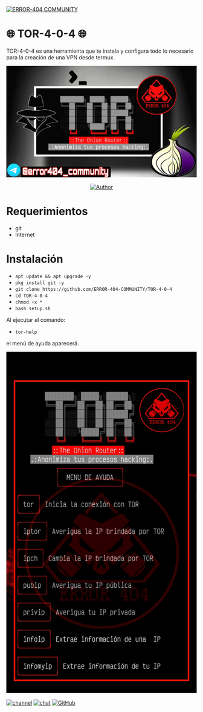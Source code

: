 <a href="#"><img title="ERROR-404 COMMUNITY" src="https://img.shields.io/badge/ERROR-404-green?colorA=%23ff0000&colorB=%23017e40&style=plastic"></a>
# 🌐 TOR-4-0-4 🌐
TOR-4-0-4 es una herramienta que te instala y configura todo lo necesario para la creación de una VPN desde termux.

![TOR](https://github.com/ERROR-404-COMMUNITY/TOR-4-0-4/blob/main/src/tor1.png)
<p align="center">
<a href="https://github.com/ERROR-404-COMMUNITY"><img title="Author" src="https://img.shields.io/badge/Author-ERROR--404-FF0000?&style=plastic&logo=github"></a>
</p>

# Requerimientos
* git
* Internet
# Instalación

* `apt update && apt upgrade -y`
* `pkg install git -y`
* `git clone https://github.com/ERROR-404-COMMUNITY/TOR-4-0-4`
* `cd TOR-4-0-4`
* `chmod +x *`
* `bash setup.sh`

Al ejecutar el comando:

* `tor-help`

el menú de ayuda aparecerá.

![TOR](https://github.com/ERROR-404-COMMUNITY/TOR-4-0-4/blob/main/src/tor2.png)

<p align="left">
<a href="#"><img title="channel" src="https://img.shields.io/badge/Telegram-CANAL-B60909?logo=telegram&logoColor=white&style=plastic)](https://t.me/error404_community)"></a>
<a href="#"><img title="chat" src="https://img.shields.io/badge/Telegram-CHAT-B60909?logo=telegram&logoColor=white&style=plastic)](https://t.me/Error404_00)"></a>
<a href="#"><img title="GitHub" src="https://img.shields.io/badge/GitHub-Error404Community-B60909?logo=github&logoColor=white&style=plastic)](https://github.com/ERROR-404-COMMUNITY)"></a>
</p>
